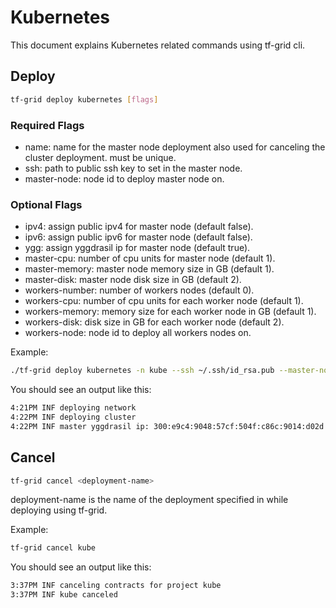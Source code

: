 # Kubernetes

This document explains Kubernetes related commands using tf-grid cli.

## Deploy

```bash
tf-grid deploy kubernetes [flags]
```

### Required Flags

- name: name for the master node deployment also used for canceling the cluster deployment. must be unique.
- ssh: path to public ssh key to set in the master node.
- master-node: node id to deploy master node on.

### Optional Flags

- ipv4: assign public ipv4 for master node (default false).
- ipv6: assign public ipv6 for master node (default false).
- ygg: assign yggdrasil ip for master node (default true).
- master-cpu: number of cpu units for master node (default 1).
- master-memory: master node memory size in GB (default 1).
- master-disk: master node disk size in GB (default 2).
- workers-number: number of workers nodes (default 0).
- workers-cpu: number of cpu units for each worker node (default 1).
- workers-memory: memory size for each worker node in GB (default 1).
- workers-disk: disk size in GB for each worker node (default 2).
- workers-node: node id to deploy all workers nodes on.

Example:

```bash
./tf-grid deploy kubernetes -n kube --ssh ~/.ssh/id_rsa.pub --master-node 14 --workers-number 2 --workers-node 14
```

You should see an output like this:

```bash
4:21PM INF deploying network
4:22PM INF deploying cluster
4:22PM INF master yggdrasil ip: 300:e9c4:9048:57cf:504f:c86c:9014:d02d
```

## Cancel

```bash
tf-grid cancel <deployment-name>
```

deployment-name is the name of the deployment specified in while deploying using tf-grid.

Example:

```bash
tf-grid cancel kube
```

You should see an output like this:

```bash
3:37PM INF canceling contracts for project kube
3:37PM INF kube canceled
```
